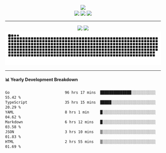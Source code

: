 <p align="center">
  <img src="https://readme-typing-svg.herokuapp.com?font=Fira+Code&pause=1000&color=FF69B4&center=true&vCenter=true&width=435&lines=%F0%9F%8F%B3%EF%B8%8F%E2%80%8D%E2%9A%A7%EF%B8%8F+BaiYi's+GitHub+Profile+%F0%9F%8F%B3%EF%B8%8F%E2%80%8D%E2%9A%A7%EF%B8%8F" />
  <br>
  <a href="https://mtf.wiki/"><img src="https://img.shields.io/static/v1?label=Gender&message=Male-To-Female&color=ff69b4&style=for-the-badge" /></a>
  <a href="https://github.com/WhiteElytra"><img src="https://img.shields.io/github/followers/WhiteElytra?label=github%20followers&logo=github&style=for-the-badge" /></a>
  <a href="https://twitter.com/WhiteElytra"><img src="https://img.shields.io/twitter/follow/WhiteElytra?label=twitter%20%40WhiteElytra&logo=twitter&style=for-the-badge" /></a>
</p>

-----

<p align="center">
  <img src="https://github-readme-stats.vercel.app/api?username=WhiteElytra&count_private=true&show_icons=true&theme=buefy" width="400" />
  <img src="https://streak-stats.demolab.com/?user=WhiteElytra" width="400" />
  <br>
  <img src="https://github.com/WhiteElytra/WhiteElytra/raw/output/github-contribution-grid-snake.svg" />
</p>

-----

#### 📊 Yearly Development Breakdown

<!--START_SECTION:waka-->

```text
Go                         96 hrs 17 mins  ██████████████░░░░░░░░░░░   55.42 %
TypeScript                 35 hrs 15 mins  █████░░░░░░░░░░░░░░░░░░░░   20.29 %
YAML                       8 hrs 1 min     █░░░░░░░░░░░░░░░░░░░░░░░░   04.62 %
Markdown                   6 hrs 12 mins   █░░░░░░░░░░░░░░░░░░░░░░░░   03.58 %
JSON                       3 hrs 10 mins   ▒░░░░░░░░░░░░░░░░░░░░░░░░   01.83 %
HTML                       2 hrs 55 mins   ▒░░░░░░░░░░░░░░░░░░░░░░░░   01.69 %
```

<!--END_SECTION:waka-->
